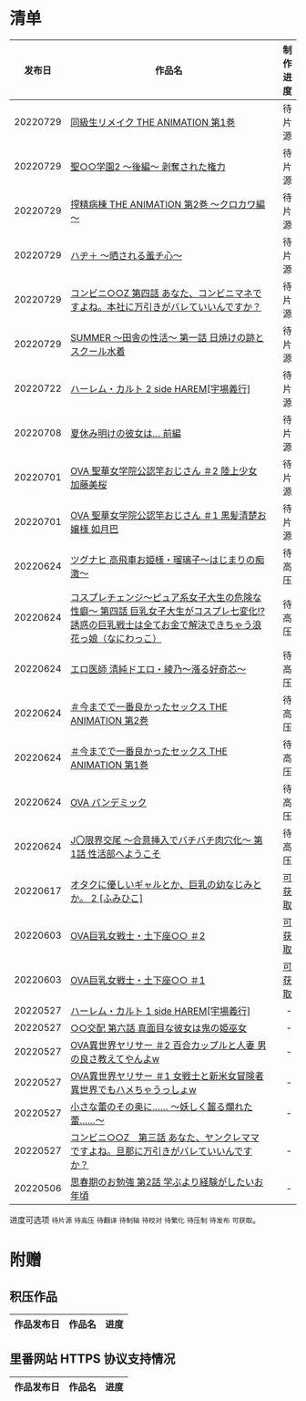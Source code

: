 # 清单

发布日 | 作品名 | 制作进度
| - | - | -:
20220729 | [同級生リメイク THE ANIMATION 第1巻](https://www.pinkpineapple.co.jp/detail.php?did=2331&cid=4) | 待片源
20220729 | [聖<span title="奴隷">○○</span>学園2 ～後編～ 剥奪された権力](https://www.mediabank.co.jp/product.php?model=GBR-027) | 待片源
20220729 | [搾精病棟 THE ANIMATION 第2巻 ～クロカワ編～](https://www.pinkpineapple.co.jp/detail.php?cid=4&did=2340) | 待片源
20220729 | [ハヂ＋ ～晒される羞チ心～](http://nur.a1c.jp/nur_brand/product/hadiplus/index_hadiplus_01.html) | 待片源
20220729 | [コンビニ<span title="少女">○○</span>Z 第四話 あなた、コンビニマネですよね。本社に万引きがバレていいんですか？](http://www.suzukimirano.com/product/convenie_z_04.html) | 待片源
20220729 | [SUMMER ～田舎の性活～ 第一話 日焼けの跡とスクール水着](http://www.a1c.jp/brandpage/mousousenka/product/summer_01.html) | 待片源
20220722 | [ハーレム・カルト 2 side HAREM\[宇場義行\]](https://www.mediabank.co.jp/product.php?model=QNB-M108) | 待片源
20220708 | [夏休み明けの彼女は… 前編](https://www.mediabank.co.jp/product.php?model=WBR-112) | 待片源
20220701 | [OVA 聖華女学院公認竿おじさん ＃2 陸上少女 加藤美桜](https://www.lune-soft.jp/ova/24705) | 待片源
20220701 | [OVA 聖華女学院公認竿おじさん ＃1 黒髪清楚お嬢様 如月巴](https://www.lune-soft.jp/ova/24660) | 待片源
20220624 | [ツグナヒ 高飛車お姫様・瑠璃子～はじまりの痴激～](http://www.poro.cc/product/tsugunai_01/petit_tsugunai_01_point.html) | 待高压
20220624 | [コスプレチェンジ～ピュア系女子大生の危険な性癖～ 第四話 巨乳女子大生がコスプレ七変化!?誘惑の巨乳戦士は全てお金で解決できちゃう浪花っ娘（なにわっこ）](https://www.a1c.jp/brandpage/mousousenka/product/cosplaychange_04.html) | 待高压
20220624 | [エロ医師 清純ドエロ・綾乃～漲る好奇芯～](http://www.poro.cc/product/erodoctor_03/petit_erodoctor_03_point.html) | 待高压
20220624 | [＃今までで一番良かったセックス THE ANIMATION 第2巻](https://www.pinkpineapple.co.jp/detail.php?cid=4&did=2337) | 待高压
20220624 | [＃今までで一番良かったセックス THE ANIMATION 第1巻](https://www.pinkpineapple.co.jp/detail.php?cid=4&did=2335) | 待高压
20220624 | [OVA パンデミック](http://mmdia.net/#widget-page-474) | 待高压
20220624 | [J<span title="K">〇</span>限界交尾 ～合意挿入でバチバチ肉穴化～ 第1話 性活部へようこそ](https://www.mediabank.co.jp/product.php?model=KNB-M004) | 待高压
20220617 | [オタクに優しいギャルとか、巨乳の幼なじみとか。 2 \[ふみひこ\]](https://www.mediabank.co.jp/product.php?model=QNB-M107) | [可获取](https://sukebei.nyaa.si/view/3670772)
20220603 | [OVA巨乳女戦士・土下座<span title="催眠">○○</span> ＃2](https://www.lune-soft.jp/ova/24588) | [可获取](https://sukebei.nyaa.si/view/3660317)
20220603 | [OVA巨乳女戦士・土下座<span title="催眠">○○</span> ＃1](https://www.lune-soft.jp/ova/24566) | [可获取](https://sukebei.nyaa.si/view/3660317)
20220527 | [ハーレム・カルト 1 side HAREM\[宇場義行\]](https://www.mediabank.co.jp/product.php?model=QNB-M105) | -
20220527 | [<span title="援助">○○</span>交配 第六話 真面目な彼女は鬼の姫巫女](http://www.a1c.jp/~majin/product/kouhai_06.html) | -
20220527 | [OVA異世界ヤリサー ＃2 百合カップルと人妻 男の良さ教えてやんよw](https://www.lune-soft.jp/ova/24510) | -
20220527 | [OVA異世界ヤリサー ＃1 女戦士と新米女冒険者 異世界でもハメちゃうっしょw](https://www.lune-soft.jp/ova/24488) | -
20220527 | [小さな蕾のその奥に…… ～妖しく齧る爛れた蕾……～](http://nur.a1c.jp/nur_brand/product/tubomi/index_tubomi_04.html) | -
20220527 | [コンビニ<span title="少女">○○</span>Z　第三話 あなた、ヤンクレママですよね。旦那に万引きがバレていいんですか？](http://www.suzukimirano.com/product/convenie_z_03.html)  | -
20220506 | [思春期のお勉強 第2話 学ぶより経験がしたいお年頃](https://mary-jane.biz/mysite1/shouhinlist.html) | -

进度可选项 `待片源` `待高压` `待翻译` `待制轴` `待校对` `待繁化` `待压制` `待发布` `可获取`。


# 附赠

## 积压作品

作品发布日 | 作品名 | 进度
| - | - | -


## 里番网站 HTTPS 协议支持情况

作品发布日 | 作品名 | 进度
| - | - | -
